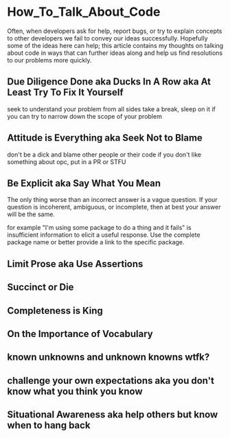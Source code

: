 # How_To_Talk_About_Code 
<!-- Synopsis Start -->
Often, when developers ask for help, report bugs, or try to explain concepts to other developers we fail to convey our ideas successfully. Hopefully some of the ideas here can help; this article contains my thoughts on talking about code in ways that can further ideas along and help us find resolutions to our problems more quickly.
<!-- Synopsis End -->

## Due Diligence Done aka Ducks In A Row aka At Least Try To Fix It Yourself
seek to understand your problem from all sides
take a break, sleep on it if you can
try to narrow down the scope of your problem

## Attitude is Everything aka Seek Not to Blame
don't be a dick and blame other people or their code
if you don't like something about opc, put in a PR or STFU

## Be Explicit aka Say What You Mean
The only thing worse than an incorrect answer is a vague question. If your question is incoherent, ambiguous, or incomplete, then at best your answer will be the same.

for example "I'm using some package to do a thing and it fails" is insufficient information to elicit a useful response. Use the complete package name or better provide a link to the specific package. 

## Limit Prose aka Use Assertions

## Succinct or Die 

## Completeness is King

## On the Importance of Vocabulary

## known unknowns and unknown knowns wtfk?

## challenge your own expectations aka you don't know what you think you know

## Situational Awareness aka help others but know when to hang back


<!-- Tags: -->
<!-- Published: -->
<!-- Updated: -->
<!-- Status: WIP -->
